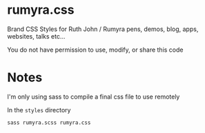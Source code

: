 # rumyra.css

Brand CSS Styles for Ruth John / Rumyra pens, demos, blog, apps, websites, talks etc...

You do not have permission to use, modify, or share this code

# Notes

I'm only using sass to compile a final css file to use remotely

In the `styles` directory

`sass rumyra.scss rumyra.css`